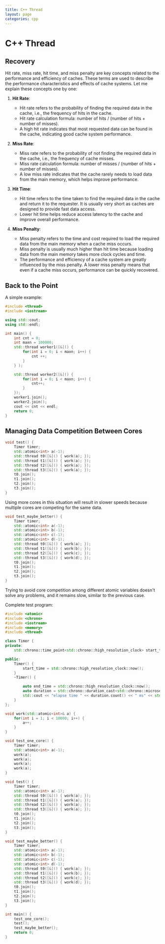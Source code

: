 ```yaml
---
title: C++ Thread
layout: page
categories: cpp
---
```


# C++ Thread

## Recovery

Hit rate, miss rate, hit time, and miss penalty are key concepts related to the performance and efficiency of caches. These terms are used to describe the performance characteristics and effects of cache systems. Let me explain these concepts one by one:

1. **Hit Rate**:
    - Hit rate refers to the probability of finding the required data in the cache, i.e., the frequency of hits in the cache.
    - Hit rate calculation formula: number of hits / (number of hits + number of misses).
    - A high hit rate indicates that most requested data can be found in the cache, indicating good cache system performance.

2. **Miss Rate**:
    - Miss rate refers to the probability of not finding the required data in the cache, i.e., the frequency of cache misses.
    - Miss rate calculation formula: number of misses / (number of hits + number of misses).
    - A low miss rate indicates that the cache rarely needs to load data from the main memory, which helps improve performance.

3. **Hit Time**:
    - Hit time refers to the time taken to find the required data in the cache and return it to the requester. It is usually very short as caches are designed to provide fast data access.
    - Lower hit time helps reduce access latency to the cache and improve overall performance.

4. **Miss Penalty**:
    - Miss penalty refers to the time and cost required to load the required data from the main memory when a cache miss occurs.
    - Miss penalty is usually much higher than hit time because loading data from the main memory takes more clock cycles and time.
    - The performance and efficiency of a cache system are greatly influenced by the miss penalty. A lower miss penalty means that even if a cache miss occurs, performance can be quickly recovered.

## Back to the Point

A simple example:

```cpp
#include <thread>
#include <iostream>

using std::cout;
using std::endl;

int main() {
    int cnt = 0;
    int maxn = 100000;
    std::thread worker1([&]() {
        for(int i = 0; i < maxn; i++) {
            cnt ++;
        }
    } );

    std::thread worker2([&]() {
        for(int i = 0; i < maxn; i++) {
            cnt++;
        }
    });
    worker1.join();
    worker2.join();
    cout << cnt << endl;
    return 0;
}
```

## Managing Data Competition Between Cores

```cpp
void test() {
    Timer timer;
    std::atomic<int> a(-1);
    std::thread t0([&]() { work(a); });
    std::thread t1([&]() { work(a); });
    std::thread t2([&]() { work(a); });
    std::thread t3([&]() { work(a); });
    t0.join();
    t1.join();
    t2.join();
    t3.join();
}
```

Using more cores in this situation will result in slower speeds because multiple cores are competing for the same data.

```cpp
void test_maybe_better() {
    Timer timer;
    std::atomic<int> a(-1);
    std::atomic<int> b(-1);
    std::atomic<int> c(-1);
    std::atomic<int> d(-1);
    std::thread t0([&]() { work(a); });
    std::thread t1([&]() { work(b); });
    std::thread t2([&]() { work(c); });
    std::thread t3([&]() { work(d); });
    t0.join();
    t1.join();
    t2.join();
    t3.join();
}
```

Trying to avoid core competition among different atomic variables doesn't solve any problems, and it remains slow, similar to the previous case.

Complete test program:

```cpp
#include <atomic>
#include <chrono>
#include <iostream>
#include <memory>
#include <thread>

class Timer {
private:
    std::chrono::time_point<std::chrono::high_resolution_clock> start_time;

public:
    Timer() {
        start_time = std::chrono::high_resolution_clock::now();
    }
    ~Timer() {

        auto end_time = std::chrono::high_resolution_clock::now();
        auto duration = std::chrono::duration_cast<std::chrono::microseconds>(end_time - start_time);
        std::cout << "elapse time " << duration.count() << " ms" << std::endl;
    }
};

void work(std::atomic<int>& a) {
    for(int i = 1; i < 10000; i++) {
        a++;
    }
}

void test_one_core() {
    Timer timer;
    std::atomic<int> a(-1);
    work(a);
    work(a);
    work(a);
    work(a);
}

void test() {
    Timer timer;
    std::atomic<int> a(-1);
    std::thread t0([&]() { work(a); });
    std::thread t1([&]() { work(a); });
    std::thread t2([&]() { work(a); });
    std::thread t3([&]() { work(a); });
    t0.join();
    t1.join();
    t2.join();
    t3.join();
}

void test_maybe_better() {
    Timer timer;
    std::atomic<int> a(-1);
    std::atomic<int> b(-1);
    std::atomic<int> c(-1);
    std::atomic<int> d(-1);
    std::thread t0([&]() { work(a); });
    std::thread t1([&]() { work(b); });
    std::thread t2([&]() { work(c); });
    std::thread t3([&]() { work(d); });
    t0.join();
    t1.join();
    t2.join();
    t3.join();
}

int main() {
    test_one_core();
    test();
    test_maybe_better();
    return 0;
}
```